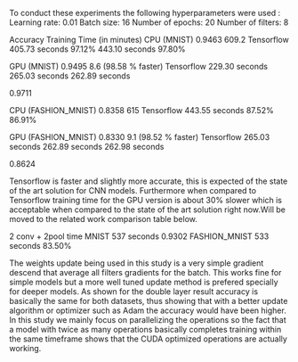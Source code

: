 To conduct these experiments the following hyperparameters were used :
Learning rate: 0.01
Batch size: 16
Number of epochs: 20
Number of filters: 8

Accuracy
Training Time (in minutes)
CPU (MNIST)
0.9463
609.2
Tensorflow
405.73 seconds
97.12%
443.10 seconds
97.80%

GPU (MNIST)
0.9495
8.6 (98.58 % faster)
Tensorflow
229.30 seconds
265.03 seconds
262.89 seconds

0.9711

CPU (FASHION_MNIST)
0.8358
615
Tensorflow
443.55 seconds
87.52%
86.91%

GPU (FASHION_MNIST)
0.8330
9.1 (98.52 % faster)
Tensorflow
265.03 seconds
262.89 seconds
262.98 seconds

0.8624

Tensorflow is faster and slightly more accurate, this is expected of the state of the art solution
for CNN models.
Furthermore when compared to Tensorflow training time for the GPU version is about 30% slower which is acceptable when compared to the state of the art solution right now.Will be moved to the related work comparison table below.

2 conv + 2pool time
MNIST
537 seconds
0.9302
FASHION_MNIST
533 seconds
83.50%

The weights update being used in this study is a very simple gradient descend that
average all filters gradients for the batch. This works fine for simple models but a more well tuned
update method is prefered specially for deeper models. As shown for the double layer result accuracy is
basically the same for both datasets, thus showing that with a better update algorithm or optimizer such as Adam
the accuracy would have been higher. In this study we mainly focus on parallelizing the operations so the fact that
a model with twice as many operations basically completes training within the same timeframe shows that the CUDA optimized
operations are actually working.
